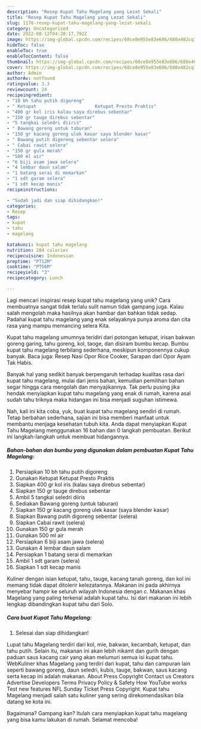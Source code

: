 ```yaml
---
description: "Resep Kupat Tahu Magelang yang Lezat Sekali"
title: "Resep Kupat Tahu Magelang yang Lezat Sekali"
slug: 1178-resep-kupat-tahu-magelang-yang-lezat-sekali
category: Uncategorized
date: 2022-08-12T04:28:17.792Z
image: https://img-global.cpcdn.com/recipes/68ce8e955e83e606/680x482cq70/kupat-tahu-magelang-foto-resep-utama.jpg
hideToc: false
enableToc: true
enableTocContent: false
thumbnail: https://img-global.cpcdn.com/recipes/68ce8e955e83e606/680x482cq70/kupat-tahu-magelang-foto-resep-utama.jpg
cover: https://img-global.cpcdn.com/recipes/68ce8e955e83e606/680x482cq70/kupat-tahu-magelang-foto-resep-utama.jpg
author: Admin
authorAv: notfound
ratingvalue: 3.3
reviewcount: 24
recipeingredient:
- "10 bh tahu putih digoreng"
- " Ketupat                      Ketupat Presto Praktis"
- "400 gr kol iris kalau saya direbus sebentar"
- "150 gr tauge direbus sebentar"
- "5 tangkai seledri diiris"
- " Bawang goreng untuk taburan"
- "150 gr kacang goreng ulek kasar saya blender kasar"
- " Bawang putih digoreng sebentar selera"
- " Cabai rawit selera"
- "150 gr gula merah"
- "500 ml air"
- "6 biji asam jawa selera"
- "4 lembar daun salam"
- "1 batang serai di memarkan"
- "1 sdt garam selera"
- "1 sdt kecap manis"
recipeinstructions:

- "Sudah jadi dan siap dihidangkan!"
categories:
- Resep
tags:
- kupat
- tahu
- magelang

katakunci: kupat tahu magelang 
nutrition: 284 calories
recipecuisine: Indonesian
preptime: "PT12M"
cooktime: "PT56M"
recipeyield: "3"
recipecategory: Lunch

---
```





Lagi mencari inspirasi resep kupat tahu magelang yang unik? Cara membuatnya sangat tidak terlalu sulit namun tidak gampang juga. Kalau salah mengolah maka hasilnya akan hambar dan bahkan tidak sedap. Padahal kupat tahu magelang yang enak selayaknya punya aroma dan cita rasa yang mampu memancing selera Kita.





Kupat tahu magelang umumnya teridiri dari potongan ketupat, irisan bakwan goreng garing, tahu goreng, kol, taoge, dan disiram bumbu kecap. Bumbu kupat tahu magelang terbilang sederhana, meskipun komponennya cukup banyak. Baca juga: Resep Nasi Opor Rice Cooker, Sarapan dari Opor Ayam Tak Habis.

Banyak hal yang sedikit banyak berpengaruh terhadap kualitas rasa dari kupat tahu magelang, mulai dari jenis bahan, kemudian pemilihan bahan segar hingga cara mengolah dan menyajikannya. Tak perlu pusing jika hendak menyiapkan kupat tahu magelang yang enak di rumah, karena asal sudah tahu triknya maka hidangan ini bisa menjadi suguhan istimewa.






Nah, kali ini kita coba, yuk, buat kupat tahu magelang sendiri di rumah. Tetap berbahan sederhana, sajian ini bisa memberi manfaat untuk membantu menjaga kesehatan tubuh kita. Anda dapat menyiapkan Kupat Tahu Magelang menggunakan 16 bahan dan 0 langkah pembuatan. Berikut ini langkah-langkah untuk membuat hidangannya.

<!--inarticleads1-->

##### Bahan-bahan dan bumbu yang digunakan dalam pembuatan Kupat Tahu Magelang:

1. Persiapkan 10 bh tahu putih digoreng
1. Gunakan  Ketupat                      Ketupat Presto Praktis
1. Siapkan 400 gr kol iris (kalau saya direbus sebentar)
1. Siapkan 150 gr tauge direbus sebentar
1. Ambil 5 tangkai seledri diiris
1. Sediakan  Bawang goreng (untuk taburan)
1. Siapkan 150 gr kacang goreng ulek kasar (saya blender kasar)
1. Siapkan  Bawang putih digoreng sebentar (selera)
1. Siapkan  Cabai rawit (selera)
1. Gunakan 150 gr gula merah
1. Gunakan 500 ml air
1. Persiapkan 6 biji asam jawa (selera)
1. Gunakan 4 lembar daun salam
1. Persiapkan 1 batang serai di memarkan
1. Ambil 1 sdt garam (selera)
1. Siapkan 1 sdt kecap manis


Kuliner dengan isian ketupat, tahu, tauge, kacang tanah goreng, dan kol ini memang tidak dapat ditolerir kelezatannya. Makanan ini pada akhirnya menyebar hampir ke seluruh wilayah Indonesia dengan c. Makanan khas Magelang yang paling terkenal adalah kupat tahu. Isi dari makanan ini lebih lengkap dibandingkan kupat tahu dari Solo. 

<!--inarticleads2-->

##### Cara buat Kupat Tahu Magelang:


1. Selesai dan siap dihidangkan!

Lupat tahu Magelang terdiri dari kol, mie, bakwan, kecambah, ketupat, dan tahu putih. Selain itu, makanan ini akan lebih nikamt dan gurih dengan paduan saus kacang cair yang akan melumuri semua isi kupat tahu. WebKuliner khas Magelang yang terdiri dari kupat, tahu dan campuran lain seperti bawang goreng, daun seledri, kubis, tauge, bakwan, saus kacang serta kecap ini adalah makanan. About Press Copyright Contact us Creators Advertise Developers Terms Privacy Policy &amp; Safety How YouTube works Test new features NFL Sunday Ticket Press Copyright. Kupat tahu Magelang menjadi salah satu kuliner yang sering direkomendasikan bila datang ke kota ini. 

Bagaimana? Gampang kan? Itulah cara menyiapkan kupat tahu magelang yang bisa kamu lakukan di rumah. Selamat mencoba!
